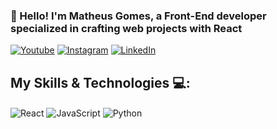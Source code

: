 ### 👋 Hello! I'm Matheus Gomes, a Front-End developer specialized in crafting web projects with React
[![Youtube](https://img.shields.io/badge/YouTube-ffffff?style=for-the-badge&logo=youtube&logoColor=black)](https://www.youtube.com/channel/UCEj5Ctb0jmaR61n8ZYKR_lQ)
[![Instagram](https://img.shields.io/badge/Instagram-ffffff?style=for-the-badge&logo=instagram&logoColor=black)](https://www.instagram.com/matheusrgomes_/)
[![LinkedIn](https://img.shields.io/badge/LinkedIn-ffffff?style=for-the-badge&logo=linkedin&logoColor=black)](https://www.linkedin.com/in/matheus-gomes-4334122b3/)

## My Skills & Technologies 💻: 
<div style="display: inline_block">
    <img align="center" alt="React" src="https://img.shields.io/badge/React-000000?style=for-the-badge&logo=react&logoColor=ffffff" />
    <img align="center" alt="JavaScript" src="https://img.shields.io/badge/JavaScript-000000?style=for-the-badge&logo=javascript&logoColor=F7DF1E" />
    <img align="center" alt="Python" src="https://img.shields.io/badge/Python-000000?style=for-the-badge&logo=python&logoColor=white" />
</div>
